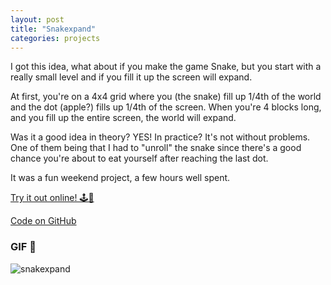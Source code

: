 ```yaml
---
layout: post
title: "Snakexpand"
categories: projects
---
```


I got this idea, what about if you make the game Snake, but you start with a really small level and if you fill it up the screen will expand.

At first, you're on a 4x4 grid where you (the snake) fill up 1/4th of the world and the dot (apple?) fills up 1/4th of the screen.
When you're 4 blocks long, and you fill up the entire screen, the world will expand.

Was it a good idea in theory? YES! In practice? It's not without problems. One of them being that I had to "unroll" the snake since there's a good chance you're about to eat yourself after reaching the last dot.

It was a fun weekend project, a few hours well spent.

[Try it out online! 🕹🐍](http://www.antonfagerberg.com/snakexpand/)

[Code on GitHub](https://github.com/AntonFagerberg/snakexpand)

### GIF 🎉

![snakexpand](https://github.com/AntonFagerberg/snakexpand/raw/main/snakexpand.gif)